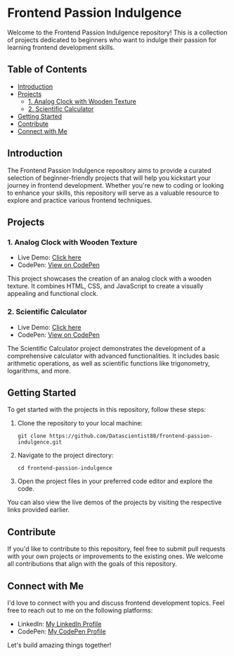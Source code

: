 # Frontend Passion Indulgence

Welcome to the Frontend Passion Indulgence repository! This is a collection of projects dedicated to beginners who want to indulge their passion for learning frontend development skills.

## Table of Contents
- [Introduction](#introduction)
- [Projects](#projects)
  - [1. Analog Clock with Wooden Texture](#1-analog-clock-with-wooden-texture)
  - [2. Scientific Calculator](#2-scientific-calculator)
- [Getting Started](#getting-started)
- [Contribute](#contribute)
- [Connect with Me](#connect-with-me)

## Introduction
The Frontend Passion Indulgence repository aims to provide a curated selection of beginner-friendly projects that will help you kickstart your journey in frontend development. Whether you're new to coding or looking to enhance your skills, this repository will serve as a valuable resource to explore and practice various frontend techniques.

## Projects

### 1. Analog Clock with Wooden Texture
- Live Demo: [Click here](https://your-live-demo-link.com)
- CodePen: [View on CodePen](https://codepen.io/Bahageel1988/pen/eYwMLJB)

This project showcases the creation of an analog clock with a wooden texture. It combines HTML, CSS, and JavaScript to create a visually appealing and functional clock.

### 2. Scientific Calculator
- Live Demo: [Click here](https://your-live-demo-link.com)
- CodePen: [View on CodePen](https://codepen.io/your-username/pen/scientific-calculator)

The Scientific Calculator project demonstrates the development of a comprehensive calculator with advanced functionalities. It includes basic arithmetic operations, as well as scientific functions like trigonometry, logarithms, and more.

## Getting Started
To get started with the projects in this repository, follow these steps:

1. Clone the repository to your local machine:
   ```
   git clone https://github.com/Datascientist88/frontend-passion-indulgence.git
   ```
2. Navigate to the project directory:
   ```
   cd frontend-passion-indulgence
   ```
3. Open the project files in your preferred code editor and explore the code.

You can also view the live demos of the projects by visiting the respective links provided earlier.

## Contribute
If you'd like to contribute to this repository, feel free to submit pull requests with your own projects or improvements to the existing ones. We welcome all contributions that align with the goals of this repository.

## Connect with Me
I'd love to connect with you and discuss frontend development topics. Feel free to reach out to me on the following platforms:

- LinkedIn: [My LinkedIn Profile](https://www.linkedin.com/in/mohammed-bahageel-94609b205/)
- CodePen: [My CodePen Profile](https://codepen.io/Bahageel1988)

Let's build amazing things together!